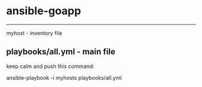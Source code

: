 # ansible-goapp
---------------------------------------
myhost - inventory file

playbooks/all.yml - main file
--------------------------------------------


keep calm and push this command:

ansible-playbook -i myhosts playbooks/all.yml
